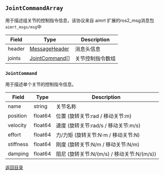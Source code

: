 ## `JointCommandArray`
用于描述组关节的控制指令信息，该协议来自 aimrt 扩展的ros2_msg消息包`aimrt_msgs/msg`中

| Field  | Type                            | Description      |
| ------ | ------------------------------- | ---------------- |
| header | [MessageHeader](./common.md)    | 消息头信息       |
| joints | [JointCommand[]](#jointcommand) | 关节控制指令数组 |

### `JointCommand`
用于描述单个关节的控制指令信息。

| Field     | Type    | Description                                |
| --------- | ------- | ------------------------------------------ |
| name      | string  | 关节名称                                   |
| position  | float64 | 位置 (旋转关节:rad / 移动关节:m)           |
| velocity  | float64 | 速度 (旋转关节:rad/s / 移动关节:m/s)       |
| effort    | float64 | 力/力矩 (旋转关节:N⋅m / 移动关节:N)        |
| stiffness | float64 | 刚度 (旋转关节:N/m / 移动关节:N/m)         |
| damping   | float64 | 阻尼 (旋转关节:N/(m/s) / 移动关节:N/(m/s)) |

[返回目录](../chapter2_protoclos.md)